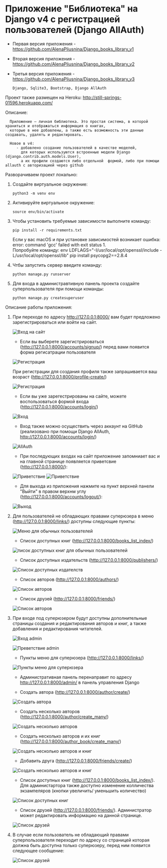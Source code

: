 # Приложение "Библиотека" на Django v4 c регистрацией пользователей (Django AllAuth)

* Первая версия приложения - https://github.com/AlenaPliusnina/Django_books_library_v1
* Вторая версия приложения - https://github.com/AlenaPliusnina/Django_books_library_v2
* Третья версия приложения - https://github.com/AlenaPliusnina/Django_books_library_v3

      Django, Sqlite3, Bootstrap, Django AllAuth
      
Проект также размещен на Heroku: http://still-springs-01596.herokuapp.com/

Описание:

      Приложение — личная библиотека. Это простая система, в которой храниться и отображаться информация о книгах, 
      которые в нее добавлены, а также есть возможность эти данные создавать, удалять и редактировать.

      Новое в v4:
         - добавлено создание пользователей в качестве моделей, 
           для которых используются встроенные модели Django (django.contrib.auth.models.User), 
           а их профили создаются либо отдельной  формой, либо при помощи allauth с авторизацией через github

Разворачиваем проект локально:

1. Создайте виртуальное окружение: 

       python3 -m venv env
       
2. Активируйте виртуальное окружение: 

       source env/bin/activate
       
3. Чтобы установить требуемые зависимости выполните команду: 

       pip install -r requirements.txt
   
   Если у вас macOS и при установке зависимостей возникает ошибка:  error: command 'gcc' failed with exit status 1.   
   Попробуйте команду: env LDFLAGS="-I/usr/local/opt/openssl/include -L/usr/local/opt/openssl/lib" pip install psycopg2==2.8.4
       
4. Чтбы запустить сервер введите команду: 

       python manage.py runserver

5. Для входа в администравтивную панель проекта создайте суперпользователя при помощи команды: 

       python manage.py createsuperuser


Описание работы приложения:

1. При переходе по адресу http://127.0.0.1:8000/ вам будет предложено зарегистрироваться или войти на сайт.
   
   ![Вход на сайт](/screenshots/screen_1.png)
   
   - Если вы выберете зарегистрироваться (http://127.0.0.1:8000/accounts/signup/) перед вами появится форма регисатрации пользователя
   
   ![Регистрация](/screenshots/screen_2.png)
   
   При регистрации для создания профиля также запрашивается ваш возраст (http://127.0.0.1:8000/profile-create/)
   
   ![Регистрация](/screenshots/screen_3.png)
   
   - Если вы уже зарегестрированы на сайте, можете воспользоваться формой входа (http://127.0.0.1:8000/accounts/login/)
   
   ![Вход](/screenshots/screen_5.png)
   
   - Вход также можно осуществить через аккаунт на GitHub (реализовано при помощи Django AllAuth, http://127.0.0.1:8000/accounts/login/)
   
   ![AllAuth](/screenshots/screen_7.png)
   
   - При последующих входах на сайт приложение запомниает вас и на главной странице появляется приветсвие (http://127.0.0.1:8000/):
   
   ![Приветствие](/screenshots/screen_6.png) 
   ![Приветствие](/screenshots/screen_8.png)
   
   - Для выхода из приложения нажмите на пункт верхней панели "Выйти" в правом верхнм углу (http://127.0.0.1:8000/accounts/logout/):
   
   ![Выход](/screenshots/screen_4.png)
   
2. Для пользователей не обладающих правами суперюзера в меню (http://127.0.0.1:8000/links/) доступны следующие пункты:

   ![Меню для обычных пользователей](/screenshots/screen_9.png)
   
   - Список доступных книг (http://127.0.0.1:8000/books_list_index/)
   
   ![писок доступных книг для обычных пользователей](/screenshots/screen_10.png)
   
   - Список доступных издательств (http://127.0.0.1:8000/publishers/)
   
   ![Список доступных издателств](/screenshots/screen_11.png)
   
   - Список авторов (http://127.0.0.1:8000/authors/)
   
   ![Список авторов](/screenshots/screen_12.png)
   
   - Список друзей (http://127.0.0.1:8000/friends/)
   
   ![Список авторов](/screenshots/screen_13.png)
  
3. При входе под суперюзером будут доступны дополнительные страницы создания и редактирования авторов и книг, а также добавления и редактирования читателей.
   
   ![Вход admin](/screenshots/screen_14.png)
   
   ![Преветствие admin](/screenshots/screen_15.png)
   
   - Пункты меню для суперюзера (http://127.0.0.1:8000/links/)
   
   ![Пункты меню для суперюзера](/screenshots/screen_16.png)
   
   - Административная панель перенаправит по адресу http://127.0.0.1:8000/admin/ в панель управления Django
   
   - Создать автора (http://127.0.0.1:8000/author/create/)
   
   ![Создать автора](/screenshots/screen_17.png)
   
   - Создать несколько авторов (http://127.0.0.1:8000/author/create_many/) 
   
   ![Создать несколько авторов](/screenshots/screen_18.png)
   
   - Создать несколько авторов и их книг (http://127.0.0.1:8000/author_book/create_many/)
   
   ![Создать несколько авторов и книг](/screenshots/screen_19.png)
   
   - Добавить друга (http://127.0.0.1:8000/friends/create/)
   
   ![Создать несколько авторов и книг](/screenshots/screen_20.png)
   
   - Список доступных книг (http://127.0.0.1:8000/books_list_index/). Для администартора также доступно изменение колличества экзампеляров (кнопки увеличить/       уменьшить количество)
   
   ![Список доступных книг](/screenshots/screen_21.png)
   
   - Список друзей (http://127.0.0.1:8000/friends/). Администратор может редактировать информацию на данной странице.
   
   ![Список друзей](/screenshots/screen_22.png)
   
4. В случае если пользователь не обладающий правами суперпользователя переходит по адресу со страницей которая должна быть доступна только суперюзеру, перед ним появится следующее сообщение:

   ![Список друзей](/screenshots/screen_23.png)
